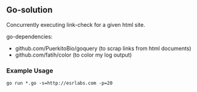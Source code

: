 ## Go-solution

Concurrently executing link-check for a given html site.

go-dependencies:

* github.com/PuerkitoBio/goquery (to scrap links from html documents)
* github.com/fatih/color (to color my log output)

### Example Usage

    go run *.go -s=http://esrlabs.com -p=20
